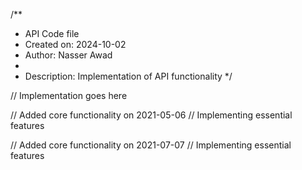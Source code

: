 /**
 * API Code file
 * Created on: 2024-10-02
 * Author: Nasser Awad
 *
 * Description: Implementation of API functionality
 */
 
// Implementation goes here


// Added core functionality on 2021-05-06
// Implementing essential features

// Added core functionality on 2021-07-07
// Implementing essential features
